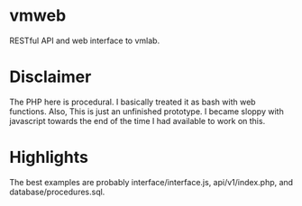 # vmweb
RESTful API and web interface to vmlab.

# Disclaimer
The PHP here is procedural. I basically treated it as bash with web functions. Also, This is just an unfinished prototype. I became sloppy with javascript towards the end of the time I had available to work on this.

# Highlights
The best examples are probably interface/interface.js, api/v1/index.php, and database/procedures.sql.
